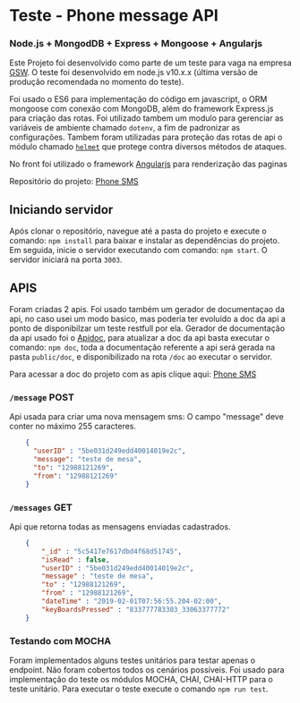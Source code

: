 # Teste - Phone message API
### Node.js + MongodDB + Express + Mongoose + Angularjs

Este Projeto foi desenvolvido como parte de um teste para vaga na empresa [GSW](https://www.gsw.com.br/sao-jose-dos-campos-sp).
O teste foi desenvolvido em node.js v10.x.x (última versão de produção recomendada no momento do teste).

Foi usado o ES6 para implementação do código em javascript, o ORM mongoose com conexão com MongoDB, além do framework Express.js para criação das rotas.
Foi utilizado tambem um modulo para gerenciar as variáveis de ambiente chamado ` dotenv `, a fim de padronizar as configurações.
Tambem foram utilizadas para proteção das rotas de api o módulo chamado [` helmet `](https://helmetjs.github.io/) que protege contra diversos métodos de ataques. 

No front foi utilizado o framework [Angularjs](https://angularjs.org/) para renderização das paginas

Repositório do projeto: [Phone SMS](https://github.com/WelingtonMonteiro/phone-message)

## Iniciando servidor
Após clonar o repositório, navegue até a pasta do projeto e execute o comando: ` npm install ` para baixar e instalar as dependências do projeto.
Em seguida, inicie o servidor executando com comando: `npm start`.  O servidor iniciará na porta `3003`.


## APIS
Foram criadas 2 apis.
Foi usado também um gerador de documentaçao da api, no caso usei um modo basico, mas poderia ter evoluído a doc da api a ponto de disponibilzar um teste restfull por ela.
Gerador de documentação da api usado foi o [Apidoc](http://apidocjs.com/), para atualizar a doc da api basta executar o comando: ` npm doc `, 
toda a documentação referente a api será gerada na pasta ` public/doc `, e disponibilizado na rota `/doc` ao executar o servidor.

Para acessar a doc do projeto com as apis clique aqui: [Phone SMS](https://phone-send-sms.herokuapp.com/doc/)

###	`/message` POST 
Api usada para criar uma nova mensagem sms:
O campo "message" deve conter no máximo 255 caracteres.

```json
    {  
      "userID" : "5be031d249edd40014019e2c",
      "message": "teste de mesa",
      "to": "12988121269",
      "from": "12988121269"
    }
```
### `/messages` GET 
Api que retorna todas as mensagens enviadas cadastrados.

```json
    {
        "_id" : "5c5417e7617dbd4f68d51745",
        "isRead" : false,
        "userID" : "5be031d249edd40014019e2c",
        "message" : "teste de mesa",
        "to" : "12988121269",
        "from" : "12988121269",
        "dateTime" : "2019-02-01T07:56:55.204-02:00",
        "keyBoardsPressed" : "833777783303_33063377772"
    }
```

### Testando com MOCHA
Foram implementados alguns testes unitários para testar apenas o endpoint. Não foram cobertos todos os cenários possíveis.
Foi usado para implementação do teste os módulos MOCHA, CHAI, CHAI-HTTP para o teste unitário.
Para executar o teste execute o comando `npm run test`.
